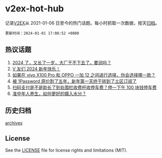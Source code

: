 # v2ex-hot-hub

 记录[V2EX](https://www.v2ex.com/)从 2021-01-06 日至今的热门话题。每小时抓取一次数据，按天[归档](archives)。

`更新时间：2024-01-01 17:08:52 +0800`

## 热议话题

1. [2024 了，又长了一岁，大厂干不下去了，要润吗？](https://www.v2ex.com/t/1004896)
1. [V 友们 2024 新年快乐！](https://www.v2ex.com/t/1004877)
1. [如果在 vivo X100 Pro 和 OPPO 一加 12 之间进行选择，你会选择哪一款？](https://www.v2ex.com/t/1004916)
1. [被 1Password 原价割了五年，新年第一天终于转到了土区订阅了](https://www.v2ex.com/t/1004913)
1. [扫码支付是不是助长了到处围栏收费杆收停车费？停一下午 100 块钱停车费](https://www.v2ex.com/t/1004855)
1. [准中年人养生，如何更好的摄入水分？](https://www.v2ex.com/t/1004826)

## 历史归档

[archives](archives)

## License

See the [LICENSE](LICENSE) file for license rights and limitations (MIT).
